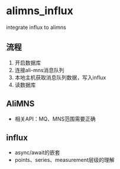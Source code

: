 # alimns_influx
integrate influx to alimns

## 流程

1. 开启数据库
1. 连接ali-mns消息队列
1. 本地主机获取消息队列数据，写入influx
1. 读数据库

## AliMNS

- 相关API：MQ、MNS范围需要正确

## influx

- async/await的嵌套
- points、series、measurement层级的理解